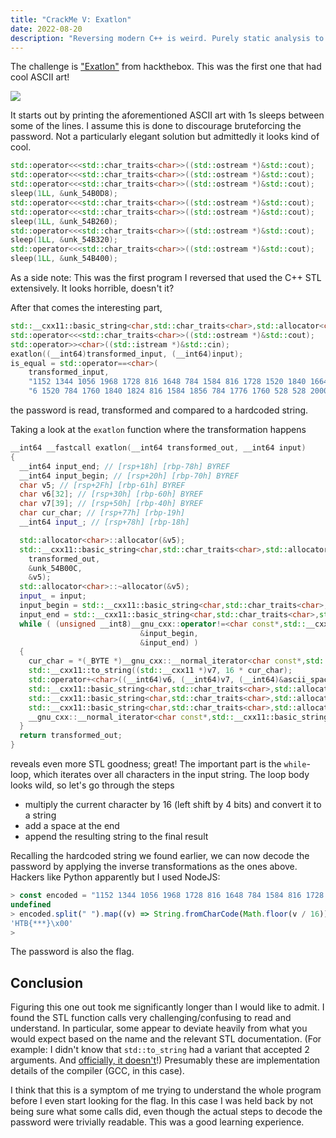 ```yaml
---
title: "CrackMe V: Exatlon"
date: 2022-08-20
description: "Reversing modern C++ is weird. Purely static analysis to lift out a flag generation algorithm... again!"
---
```


The challenge is ["Exatlon"](https://app.hackthebox.com/challenges/121) from hackthebox. This was the first one that had cool ASCII art!

![](https://i.imgur.com/NfhNFdk.png)

It starts out by printing the aforementioned ASCII art with 1s sleeps between some of the lines. I assume this is done to discourage bruteforcing the password. Not a particularly elegant solution but admittedly it looks kind of cool.

```cpp
std::operator<<<std::char_traits<char>>((std::ostream *)&std::cout);
std::operator<<<std::char_traits<char>>((std::ostream *)&std::cout);
std::operator<<<std::char_traits<char>>((std::ostream *)&std::cout);
sleep(1LL, &unk_54B0D8);
std::operator<<<std::char_traits<char>>((std::ostream *)&std::cout);
std::operator<<<std::char_traits<char>>((std::ostream *)&std::cout);
sleep(1LL, &unk_54B260);
std::operator<<<std::char_traits<char>>((std::ostream *)&std::cout);
sleep(1LL, &unk_54B320);
std::operator<<<std::char_traits<char>>((std::ostream *)&std::cout);
sleep(1LL, &unk_54B400);
```

As a side note: This was the first program I reversed that used the C++ STL extensively. It looks horrible, doesn't it?

After that comes the interesting part,

```cpp
std::__cxx11::basic_string<char,std::char_traits<char>,std::allocator<char>>::basic_string(input);
std::operator<<<std::char_traits<char>>((std::ostream *)&std::cout);
std::operator>><char>((std::istream *)&std::cin);
exatlon((__int64)transformed_input, (__int64)input);
is_equal = std::operator==<char>(
    transformed_input,
    "1152 1344 1056 1968 1728 816 1648 784 1584 816 1728 1520 1840 1664 784 1632 1856 1520 1728 816 1632 185"
    "6 1520 784 1760 1840 1824 816 1584 1856 784 1776 1760 528 528 2000 ");
```

the password is read, transformed and compared to a hardcoded string.

Taking a look at the `exatlon` function where the transformation happens

```cpp
__int64 __fastcall exatlon(__int64 transformed_out, __int64 input)
{
  __int64 input_end; // [rsp+18h] [rbp-78h] BYREF
  __int64 input_begin; // [rsp+20h] [rbp-70h] BYREF
  char v5; // [rsp+2Fh] [rbp-61h] BYREF
  char v6[32]; // [rsp+30h] [rbp-60h] BYREF
  char v7[39]; // [rsp+50h] [rbp-40h] BYREF
  char cur_char; // [rsp+77h] [rbp-19h]
  __int64 input_; // [rsp+78h] [rbp-18h]

  std::allocator<char>::allocator(&v5);
  std::__cxx11::basic_string<char,std::char_traits<char>,std::allocator<char>>::basic_string(
    transformed_out,
    &unk_54B00C,
    &v5);
  std::allocator<char>::~allocator(&v5);
  input_ = input;
  input_begin = std::__cxx11::basic_string<char,std::char_traits<char>,std::allocator<char>>::begin(input);
  input_end = std::__cxx11::basic_string<char,std::char_traits<char>,std::allocator<char>>::end(input_);
  while ( (unsigned __int8)__gnu_cxx::operator!=<char const*,std::__cxx11::basic_string<char,std::char_traits<char>,std::allocator<char>>>(
                             &input_begin,
                             &input_end) )
  {
    cur_char = *(_BYTE *)__gnu_cxx::__normal_iterator<char const*,std::__cxx11::basic_string<char,std::char_traits<char>,std::allocator<char>>>::operator*(&input_begin);
    std::__cxx11::to_string((std::__cxx11 *)v7, 16 * cur_char);
    std::operator+<char>((__int64)v6, (__int64)v7, (__int64)&ascii_space);
    std::__cxx11::basic_string<char,std::char_traits<char>,std::allocator<char>>::operator+=(transformed_out, v6);
    std::__cxx11::basic_string<char,std::char_traits<char>,std::allocator<char>>::~basic_string(v6);
    std::__cxx11::basic_string<char,std::char_traits<char>,std::allocator<char>>::~basic_string(v7);
    __gnu_cxx::__normal_iterator<char const*,std::__cxx11::basic_string<char,std::char_traits<char>,std::allocator<char>>>::operator++(&input_begin);
  }
  return transformed_out;
}
```

reveals even more STL goodness; great! The important part is the `while`-loop, which iterates over all characters in the input string. The loop body looks wild, so let's go through the steps

- multiply the current character by 16 (left shift by 4 bits) and convert it to a string
- add a space at the end
- append the resulting string to the final result

Recalling the hardcoded string we found earlier, we can now decode the password by applying the inverse transformations as the ones above. Hackers like Python apparently but I used NodeJS:

```js
> const encoded = "1152 1344 1056 1968 1728 816 1648 784 1584 816 1728 1520 1840 1664 784 1632 1856 1520 1728 816 1632 1856 1520 784 1760 1840 1824 816 1584 1856 784 1776 1760 528 528 2000 "
undefined
> encoded.split(" ").map((v) => String.fromCharCode(Math.floor(v / 16))).join('')
'HTB{***}\x00'
>
```

The password is also the flag.

## Conclusion

Figuring this one out took me significantly longer than I would like to admit. I found the STL function calls very challenging/confusing to read and understand. In particular, some appear to deviate heavily from what you would expect based on the name and the relevant STL documentation. (For example: I didn't know that `std::to_string` had a variant that accepted 2 arguments. And [officially, it doesn't](https://en.cppreference.com/w/cpp/string/basic_string/to_string)!) Presumably these are implementation details of the compiler (GCC, in this case).

I think that this is a symptom of me trying to understand the whole program before I even start looking for the flag. In this case I was held back by not being sure what some calls did, even though the actual steps to decode the password were trivially readable. This was a good learning experience.
